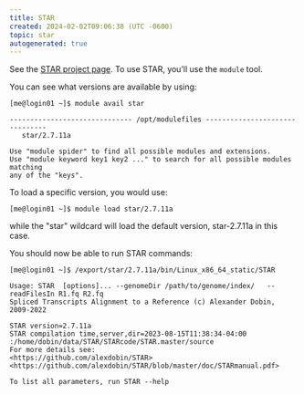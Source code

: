 ```yaml
---
title: STAR
created: 2024-02-02T09:06:38 (UTC -0600)
topic: star
autogenerated: true
---
```

<!-- This file was automatically generated. To edit, modify software_packages.yml . -->
See the [STAR project page](https://github.com/alexdobin/STAR/). To use STAR, you’ll use the `module` tool.

You can see what versions are available by using:
```
[me@login01 ~]$ module avail star

------------------------------ /opt/modulefiles -------------------------------
   star/2.7.11a

Use "module spider" to find all possible modules and extensions.
Use "module keyword key1 key2 ..." to search for all possible modules matching
any of the "keys".
```

To load a specific version, you would use:
```
[me@login01 ~]$ module load star/2.7.11a
```

while the "star" wildcard will load the default version, star-2.7.11a in this case.

You should now be able to run STAR commands:
```
[me@login01 ~]$ /export/star/2.7.11a/bin/Linux_x86_64_static/STAR
```
```
Usage: STAR  [options]... --genomeDir /path/to/genome/index/   --readFilesIn R1.fq R2.fq
Spliced Transcripts Alignment to a Reference (c) Alexander Dobin, 2009-2022

STAR version=2.7.11a
STAR compilation time,server,dir=2023-08-15T11:38:34-04:00 :/home/dobin/data/STAR/STARcode/STAR.master/source
For more details see:
<https://github.com/alexdobin/STAR>
<https://github.com/alexdobin/STAR/blob/master/doc/STARmanual.pdf>

To list all parameters, run STAR --help
```
